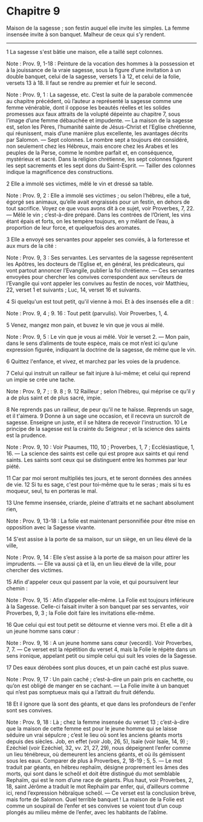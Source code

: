 # Chapitre 9

Maison de la sagesse ; son festin auquel elle invite les simples.
La femme insensée invite à son banquet.
Malheur de ceux qui s’y rendent.

***

1 La sagesse s'est bâtie une maison, elle a taillé sept colonnes.

<span class="bible-note">Note : </span> Prov. 9, 1-18 : Peinture de la vocation des hommes à la possession et à la jouissance de la vraie sagesse, sous la figure d’une invitation à un double banquet, celui de la sagesse, versets 1 à 12, et celui de la folie, versets 13 à 18. Il faut se rendre au premier et fuir le second.

<span class="bible-note">Note : </span> Prov. 9, 1 : La sagesse, etc. C’est la suite de la parabole commencée au chapitre précédent, où l’auteur a représenté la sagesse comme une femme vénérable, dont il oppose les beautés réelles et les solides promesses aux faux attraits de la volupté dépeinte au chapitre 7, sous l’image d’une femme débauchée et impudente. ― La maison de la sagesse est, selon les Pères, l’humanité sainte de Jésus-Christ et l’Eglise chrétienne, qui réunissent, mais d’une manière plus excellente, les avantages décrits par Salomon. ― Sept colonnes. Le nombre sept a toujours été considéré, non seulement chez les Hébreux, mais encore chez les Arabes et les peuples de la Perse, comme le nombre parfait et, en conséquence, mystérieux et sacré. Dans la religion chrétienne, les sept colonnes figurent les sept sacrements et les sept dons du Saint-Esprit. ― Tailler des colonnes indique la magnificence des constructions.

2 Elle a immolé ses victimes, mêlé le vin et dressé sa table.

<span class="bible-note">Note : </span> Prov. 9, 2 : Elle a immolé ses victimes ; ou selon l’hébreu, elle a tué, égorgé ses animaux, qu’elle avait engraissés pour un festin, en dehors de tout sacrifice. Voyez ce que vous avons dit à ce sujet, voir Proverbes, 7, 22. ― Mêlé le vin ; c’est-à-dire préparé. Dans les contrées de l’Orient, les vins étant épais et forts, on les tempère toujours, en y mêlant de l’eau, à proportion de leur force, et quelquefois des aromates.


3 Elle a envoyé ses servantes pour appeler ses conviés, à la forteresse et aux murs de la cité :

<span class="bible-note">Note : </span> Prov. 9, 3 : Ses servantes. Les servantes de la sagesse représentent les Apôtres, les docteurs de l’Eglise et, en général, les prédicateurs, qui vont partout annoncer l’Evangile, publier la foi chrétienne. ― Ces servantes envoyées pour chercher les convives correspondent aux serviteurs de l’Evangile qui vont appeler les convives au festin de noces, voir Matthieu, 22, verset 1 et suivants ; Luc, 14, verset 16 et suivants.

4 Si quelqu'un est tout petit, qu'il vienne à moi. Et à des insensés elle a dit :

<span class="bible-note">Note : </span> Prov. 9, 4 ; 9. 16 : Tout petit (parvulis). Voir Proverbes, 1, 4.

5 Venez, mangez mon pain, et buvez le vin que je vous ai mêlé.

<span class="bible-note">Note : </span> Prov. 9, 5 : Le vin que je vous ai mêlé. Voir le verset 2. ― Mon pain, dans le sens d’aliments de toute espèce, mais ce mot n’est ici qu’une expression figurée, indiquant la doctrine de la sagesse, de même que le vin.

6 Quittez l'enfance, et vivez, et marchez par les voies de la prudence.


7 Celui qui instruit un railleur se fait injure à lui-même; et celui qui reprend un impie se crée une tache.

<span class="bible-note">Note : </span> Prov. 9, 7 ; : 9. 8 ; 9. 12 Railleur ; selon l’hébreu, qui méprise ce qu’il y a de plus saint et de plus sacré, impie.

8 Ne reprends pas un railleur, de peur qu'il ne te haïsse. Reprends un sage, et il t'aimera. 9 Donne à un sage une occasion, et il recevra un surcroît de sagesse. Enseigne un juste, et il se hâtera de recevoir l'instruction. 10 Le principe de la sagesse est la crainte du Seigneur ; et la science des saints est la prudence.

<span class="bible-note">Note : </span> Prov. 9, 10 : Voir Psaumes, 110, 10 ; Proverbes, 1, 7 ; Ecclésiastique, 1, 16. ― La science des saints est celle qui est propre aux saints et qui rend saints. Les saints sont ceux qui se distinguent entre les hommes par leur piété.

11 Car par moi seront multipliés tes jours, et te seront données des années de vie. 12 Si tu es sage, c'est pour toi-même que tu le seras ; mais si tu es moqueur, seul, tu en porteras le mal.


13 Une femme insensée, criarde, pleine d'attraits et ne sachant absolument rien,

<span class="bible-note">Note : </span> Prov. 9, 13-18 : La folie est maintenant personnifiée pour être mise en opposition avec la Sagesse vivante.

14 S'est assise à la porte de sa maison, sur un siège, en un lieu élevé de la ville,

<span class="bible-note">Note : </span> Prov. 9, 14 : Elle s’est assise à la porte de sa maison pour attirer les imprudents. ― Elle va aussi çà et là, en un lieu élevé de la ville, pour chercher des victimes.

15 Afin d'appeler ceux qui passent par la voie, et qui poursuivent leur chemin :

<span class="bible-note">Note : </span> Prov. 9, 15 : Afin d’appeler elle-même. La Folie est toujours inférieure à la Sagesse. Celle-ci faisait inviter à son banquet par ses servantes, voir Proverbes, 9, 3 ; la Folie doit faire les invitations elle-même.

16 Que celui qui est tout petit se détourne et vienne vers moi. Et elle a dit à un jeune homme sans cœur :

<span class="bible-note">Note : </span> Prov. 9, 16 : A un jeune homme sans cœur (vecordi). Voir Proverbes, 7, 7. ― Ce verset est la répétition du verset 4, mais la Folie le répète dans un sens ironique, appelant petit ou simple celui qui suit les voies de la Sagesse.

17 Des eaux dérobées sont plus douces, et un pain caché est plus suave.

<span class="bible-note">Note : </span> Prov. 9, 17 : Un pain caché ; c’est-à-dire un pain pris en cachette, ou qu’on est obligé de manger en se cachant. ― La Folie invite à un banquet qui n’est pas somptueux mais qui a l’attrait du fruit défendu.

18 Et il ignore que là sont des géants, et que dans les profondeurs de l'enfer sont ses convives.

<span class="bible-note">Note : </span> Prov. 9, 18 : Là ; chez la femme insensée du verset 13 ; c’est-à-dire que la maison de cette femme est pour le jeune homme qui se laisse séduire un vrai sépulcre ; c’est le lieu où sont les anciens géants morts depuis des siècles. Job, en effet (voir Job, 26, 5), Isaïe (voir Isaïe, 14, 9) ; Ezéchiel (voir Ezéchiel, 32, vv. 21, 27, 29), nous dépeignent l’enfer comme un lieu ténébreux, où demeurent les anciens géants, et où ils gémissent sous les eaux. Comparer de plus à Proverbes, 2, 18-19 ; 5, 5. ― Le mot traduit par géants, en hébreu rephaïm, désigne proprement les âmes des morts, qui sont dans le scheôl et doit être distingué du mot semblable Rephaïm, qui est le nom d’une race de géants. Plus haut, voir Proverbes, 2, 18, saint Jérôme a traduit le mot Rephaïm par enfer, qui, d’ailleurs comme ici, rend l’expression hébraïque scheôl. ― Ce verset est la conclusion brève, mais forte de Salomon. Quel terrible banquet ! La maison de la Folie est comme un soupirail de l’enfer et ses convives se voient tout
d’un coup plongés au milieu même de l’enfer, avec les habitants de l’abîme.

